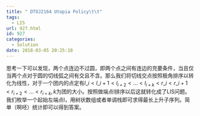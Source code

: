 ```yaml
---
title: " DTOJ2164 Utopia Policy\t\t"
tags:
  - LIS
url: 927.html
id: 927
categories:
  - Solution
date: 2018-03-05 20:25:18
---
```


思考一下可以发现，两个点连边不过圆，即两个点之间有连边的充要条件，当且仅当两个点对于圆的切线弧之间有交且不含。那么我们将切线交点按照极角排序以转化为线性，对于一个团内的点定有$l\_i<l\_{i+1}<l_{i+2}<...<l_{i+k}<r\_i<r\_{i+1}<r_{i+2}<...<r_{i+k},k$为团的大小。按照做端点l排序以后这就转化成了LIS问题。我们枚举一个起始左端点l，用树状数组或者单调栈即可求得最长上升子序列。简单（啊呸）统计即可以得到答案。